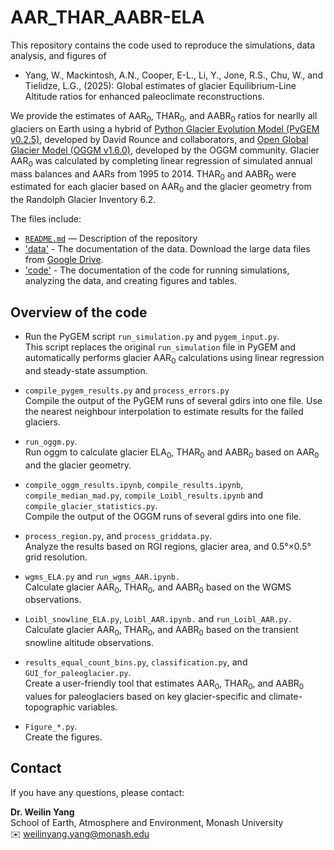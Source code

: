 # AAR_THAR_AABR-ELA
This repository contains the code used to reproduce the simulations, data analysis, and figures of
- Yang, W., Mackintosh, A.N., Cooper, E-L., Li, Y., Jone, R.S., Chu, W., and Tielidze, L.G., (2025): Global estimates of glacier Equilibrium-Line Altitude ratios for enhanced paleoclimate reconstructions.

We provide the estimates of AAR<sub>0</sub>, THAR<sub>0</sub>, and AABR<sub>0</sub> ratios for nearlly all glaciers on Earth using a hybrid of [Python Glacier Evolution Model (PyGEM v0.2.5)](https://github.com/PyGEM-Community/PyGEM/releases/tag/v0.2.0), developed by David Rounce and collaborators, and [Open Global Glacier Model (OGGM v1.6.0)](https://github.com/OGGM/oggm/releases/tag/v1.6.0), developed by the OGGM community. Glacier AAR<sub>0</sub> was calculated by completing linear regression of simulated annual mass balances and AARs from 1995 to 2014. THAR<sub>0</sub> and AABR<sub>0</sub> were estimated for each glacier based on AAR<sub>0</sub> and the glacier geometry from the Randolph Glacier Inventory 6.2.

The files include:
- [`README.md`](README.md) — Description of the repository
- ['data'](data) - The documentation of the data. Download the large data files from [Google Drive](https://drive.google.com/drive/folders/1S8amtzRIEJkixYB_J5qbf-9YW0iHRWg2?usp=sharing).
- ['code'](code) - The documentation of the code for running simulations, analyzing the data, and creating figures and tables.

## Overview of the code
- Run the PyGEM script `run_simulation.py` and `pygem_input.py`. <br>
  This script replaces the original `run_simulation` file in PyGEM and automatically performs glacier AAR<sub>0</sub> calculations using linear regression and steady-state assumption.

- `compile_pygem_results.py` and `process_errors.py` <br>
  Compile the output of the PyGEM runs of several gdirs into one file. Use the nearest neighbour interpolation to estimate results for the failed glaciers.
  
- `run_oggm.py`. <br>
  Run oggm to calculate glacier ELA<sub>0</sub>, THAR<sub>0</sub> and AABR<sub>0</sub> based on AAR<sub>0</sub> and the glacier geometry.

- `compile_oggm_results.ipynb`, `compile_results.ipynb`, `compile_median_mad.py`, `compile_Loibl_results.ipynb` and `compile_glacier_statistics.py`. <br>
  Compile the output of the OGGM runs of several gdirs into one file.
  
- `process_region.py`, and `process_griddata.py`. <br>
  Analyze the results based on RGI regions, glacier area, and 0.5°×0.5° grid resolution.

- `wgms_ELA.py` and `run_wgms_AAR.ipynb.` <br>
  Calculate glacier AAR<sub>0</sub>, THAR<sub>0</sub>, and AABR<sub>0</sub> based on the WGMS observations.

- `Loibl_snowline_ELA.py`, `Loibl_AAR.ipynb.` and `run_Loibl_AAR.py.` <br>
  Calculate glacier AAR<sub>0</sub>, THAR<sub>0</sub>, and AABR<sub>0</sub> based on the transient snowline altitude observations.

- `results_equal_count_bins.py`, `classification.py`, and `GUI_for_paleoglacier.py`. <br>
  Create a user-friendly tool that estimates AAR<sub>0</sub>, THAR<sub>0</sub>, and AABR<sub>0</sub> values for paleoglaciers based on key glacier-specific and climate-topographic variables.

- `Figure_*.py`. <br>
  Create the figures.

## Contact

If you have any questions, please contact:

**Dr. Weilin Yang**  
School of Earth, Atmosphere and Environment, Monash University  <br>
✉️ weilinyang.yang@monash.edu
